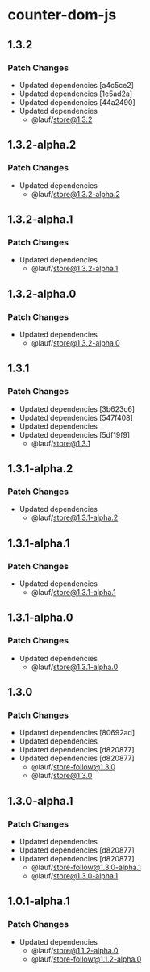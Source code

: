 # counter-dom-js

## 1.3.2

### Patch Changes

- Updated dependencies [a4c5ce2]
- Updated dependencies [1e5ad2a]
- Updated dependencies [44a2490]
- Updated dependencies
  - @lauf/store@1.3.2

## 1.3.2-alpha.2

### Patch Changes

- Updated dependencies
  - @lauf/store@1.3.2-alpha.2

## 1.3.2-alpha.1

### Patch Changes

- Updated dependencies
  - @lauf/store@1.3.2-alpha.1

## 1.3.2-alpha.0

### Patch Changes

- Updated dependencies
  - @lauf/store@1.3.2-alpha.0

## 1.3.1

### Patch Changes

- Updated dependencies [3b623c6]
- Updated dependencies [547f408]
- Updated dependencies
- Updated dependencies [5df19f9]
  - @lauf/store@1.3.1

## 1.3.1-alpha.2

### Patch Changes

- Updated dependencies
  - @lauf/store@1.3.1-alpha.2

## 1.3.1-alpha.1

### Patch Changes

- Updated dependencies
  - @lauf/store@1.3.1-alpha.1

## 1.3.1-alpha.0

### Patch Changes

- Updated dependencies
  - @lauf/store@1.3.1-alpha.0

## 1.3.0

### Patch Changes

- Updated dependencies [80692ad]
- Updated dependencies
- Updated dependencies [d820877]
- Updated dependencies [d820877]
  - @lauf/store-follow@1.3.0
  - @lauf/store@1.3.0

## 1.3.0-alpha.1

### Patch Changes

- Updated dependencies
- Updated dependencies [d820877]
- Updated dependencies [d820877]
  - @lauf/store-follow@1.3.0-alpha.1
  - @lauf/store@1.3.0-alpha.1

## 1.0.1-alpha.1

### Patch Changes

- Updated dependencies
  - @lauf/store@1.1.2-alpha.0
  - @lauf/store-follow@1.1.2-alpha.0
